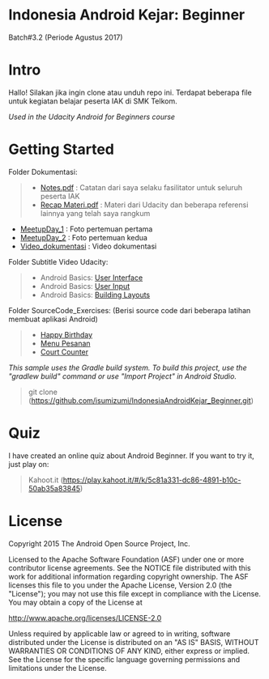 # Indonesia Android Kejar: Beginner
Batch#3.2 (Periode Agustus 2017)

# Intro
Hallo! Silakan jika ingin clone atau unduh repo ini. Terdapat beberapa file untuk kegiatan belajar peserta IAK di SMK Telkom.

*Used in the Udacity Android for Beginners course*

# Getting Started
Folder Dokumentasi: 
> - [Notes.pdf](https://github.com/isumizumi/Indonesia-Android-Kejar_Level-Beginner/blob/master/Dokumentasi/Notes.pdf) : Catatan dari saya selaku fasilitator untuk seluruh peserta IAK
> - [Recap Materi.pdf](https://github.com/isumizumi/Indonesia-Android-Kejar_Level-Beginner/blob/master/Dokumentasi/Recap%20Materi.pdf) : Materi dari Udacity dan beberapa referensi lainnya yang telah saya rangkum
- [MeetupDay_1](https://github.com/isumizumi/Indonesia-Android-Kejar_Level-Beginner/blob/master/Dokumentasi/Meetup%20Day%201_1.jpeg) : Foto pertemuan pertama
- [MeetupDay_2](https://github.com/isumizumi/Indonesia-Android-Kejar_Level-Beginner/blob/master/Dokumentasi/Meetup%20Day%202_2.jpeg) : Foto pertemuan kedua
- [Video_dokumentasi](https://github.com/isumizumi/Indonesia-Android-Kejar_Level-Beginner/blob/master/Dokumentasi/Meetup%20Day%202_Closing%20Party.mp4) : Video dokumentasi

Folder Subtitle Video Udacity:
> - Android Basics: [User Interface](https://github.com/isumizumi/Indonesia-Android-Kejar_Level-Beginner/blob/master/Subtitle_Video-Udacity/Subtitle-Android%20Basics_User%20Interface.zip) 
> - Android Basics: [User Input](https://github.com/isumizumi/Indonesia-Android-Kejar_Level-Beginner/blob/master/Subtitle_Video-Udacity/Subtitle-Android%20Basics_User%20Input.zip) 
> - Android Basics: [Building Layouts](https://github.com/isumizumi/Indonesia-Android-Kejar_Level-Beginner/blob/master/Subtitle_Video-Udacity/Subtitle-Android%20Basics_Building%20Layouts.zip) 

Folder SourceCode_Exercises:
(Berisi source code dari beberapa latihan membuat aplikasi Android)
> -  [Happy Birthday](https://github.com/isumizumi/Indonesia-Android-Kejar_Level-Beginner/tree/master/SourceCode_Exercise/HappyBirthdayApp) 
> -  [Menu Pesanan](https://github.com/isumizumi/Indonesia-Android-Kejar_Level-Beginner/tree/master/SourceCode_Exercise/MenuPesanan) 
> -  [Court Counter](https://github.com/isumizumi/Indonesia-Android-Kejar_Level-Beginner/tree/master/SourceCode_Exercise/CourtCounter) 

*This sample uses the Gradle build system. To build this project, use the "gradlew build" command or use "Import Project" in Android Studio.*

> git clone (https://github.com/isumizumi/IndonesiaAndroidKejar_Beginner.git)

# Quiz

I have created an online quiz about Android Beginner. If you want to try it, just play on:
> Kahoot.it (https://play.kahoot.it/#/k/5c81a331-dc86-4891-b10c-50ab35a83845)

# License

Copyright 2015 The Android Open Source Project, Inc.

Licensed to the Apache Software Foundation (ASF) under one or more contributor license agreements. See the NOTICE file distributed with this work for additional information regarding copyright ownership. The ASF licenses this file to you under the Apache License, Version 2.0 (the "License"); you may not use this file except in compliance with the License. You may obtain a copy of the License at

http://www.apache.org/licenses/LICENSE-2.0

Unless required by applicable law or agreed to in writing, software distributed under the License is distributed on an "AS IS" BASIS, WITHOUT WARRANTIES OR CONDITIONS OF ANY KIND, either express or implied. See the License for the specific language governing permissions and limitations under the License.

